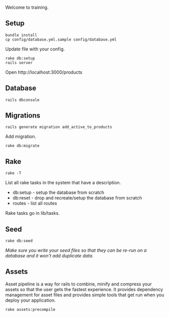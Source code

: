 Welcome to training.

## Setup

    bundle install
    cp config/database.yml.sample config/database.yml

Update file with your config.

    rake db:setup
    rails server

Open http://localhost:3000/products

## Database

    rails dbconsole

## Migrations

    rails generate migration add_active_to_products

Add migration.

    rake db:migrate

## Rake

    rake -T

List all rake tasks in the system that have a description.

- db:setup - setup the database from scratch
- db:reset - drop and recreate/setup the database from scratch
- routes - list all routes

Rake tasks go in lib/tasks.

## Seed

    rake db:seed

_Make sure you write your seed files so that they can be re-run on a database and it won't add duplicate data._

## Assets

Asset pipeline is a way for rails to combine, minify and compress your assets so that the user gets the fastest experience. It provides dependency management for asset files and provides simple tools that get run when you deploy your application.

    rake assets:precompile
